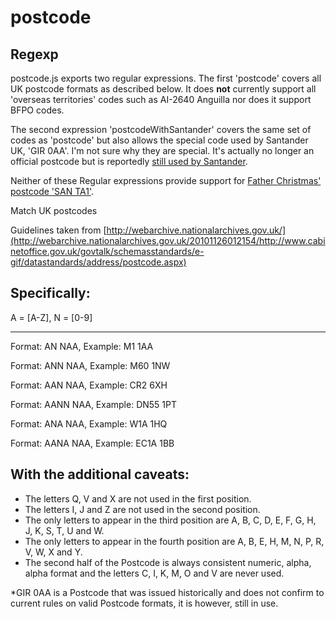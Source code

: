 # postcode

## Regexp

postcode.js exports two regular expressions. The first 'postcode' covers all UK postcode formats as described below. It does **not** currently support all 'overseas territories' codes such as AI-2640 Anguilla nor does it support BFPO codes.

The second expression 'postcodeWithSantander' covers the same set of codes as 'postcode' but also allows the special code used by Santander UK, 'GIR 0AA'. I'm not sure why they are special. It's actually no longer an official postcode but is reportedly [still used by Santander](http://en.wikipedia.org/wiki/Postcodes_in_the_United_Kingdom#The_modern_postcode_system).

Neither of these Regular expressions provide support for [Father Christmas' postcode 'SAN TA1'](http://news.bbc.co.uk/1/hi/programmes/breakfast/4082121.stm).

Match UK postcodes

Guidelines taken from [http://webarchive.nationalarchives.gov.uk/](http://webarchive.nationalarchives.gov.uk/20101126012154/http://www.cabinetoffice.gov.uk/govtalk/schemasstandards/e-gif/datastandards/address/postcode.aspx)

## Specifically:

A = [A-Z], N = [0-9]

-------------------------------
Format: AN NAA, Example: M1 1AA

Format: ANN NAA, Example: M60 1NW

Format: AAN NAA, Example: CR2 6XH

Format: AANN NAA, Example: DN55 1PT

Format: ANA NAA, Example: W1A 1HQ

Format: AANA NAA, Example: EC1A 1BB

## With the additional caveats:

* The letters Q, V and X are not used in the first position.
* The letters I, J and Z are not used in the second position.
* The only letters to appear in the third position are A, B, C, D, E, F, G, H, J, K, S, T, U and W.
* The only letters to appear in the fourth position are A, B, E, H, M, N, P, R, V, W, X and Y.
* The second half of the Postcode is always consistent numeric, alpha, alpha format and the letters C, I, K, M, O and V are never used.

*GIR 0AA is a Postcode that was issued historically and does not confirm to current rules on valid Postcode formats, it is however, still in use.
